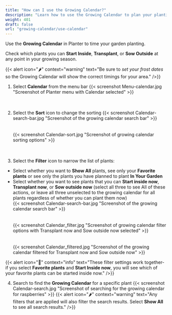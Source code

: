 ```yaml
---
title: "How can I use the Growing Calendar?"
description: "Learn how to use the Growing Calendar to plan your plantings"
weight: 401
draft: false
url: "growing-calendar/use-calendar"
---
```


Use the **Growing Calendar** in Planter to time your garden planting.

Check which plants you can **Start Inside**, **Transplant**, or **Sow Outside** at any point in your growing season.

{{< alert icon="🌶️" context="warning" text="Be sure to *set your frost dates* so the Growing Calendar will show the correct timings for your area." />}}

1. Select **Calendar** from the menu bar
{{< screenshot Menu-calendar.jpg "Screenshot of Planter menu with Calendar selected" >}}<br /><br /><br />

2. Select the **Sort** icon to change the sorting
{{< screenshot Calendar-search-bar.jpg "Screenshot of the growing calendar search bar" >}}<br /><br /><br />
{{< screenshot Calendar-sort.jpg "Screenshot of growing calendar sorting options" >}}<br /><br /><br />

3. Select the **Filter** icon to narrow the list of plants:
- Select whether you want to **Show All** plants, see only your **Favorite plants** or see only the plants you have planned to plant **In Your Garden**<br />
- Select whether you want to see plants that you can **Start inside now**, **Transplant now**, or **Sow outside now** (select all three to see All of these actions, or leave all three unselected to the growing calendar for all plants regardless of whether you can plant them now)<br />
{{< screenshot Calendar-search-bar.jpg "Screenshot of the growing calendar search bar" >}}<br /><br /><br />
{{< screenshot Calendar_filter.jpg "Screenshot of growing calendar filter options with Transplant now and Sow outside now selected" >}}<br /><br /><br />
{{< screenshot Calendar_filtered.jpg "Screenshot of the growing calendar filtered for Transplant now and Sow outside now" >}}

{{< alert icon="🍐" context="info" text="These filter settings work together- if you select **Favorite plants** and **Start Inside now**, you will see which of your favorite plants can be started inside now." />}}

4. Search to find the **Growing Calendar** for a specific plant
{{< screenshot Calendar-search.jpg "Screenshot of searching for the growing calendar for raspberries" >}}
{{< alert icon="🌶️" context="warning" text="Any filters that are applied will also filter the search results. Select **Show All** to see all search results." />}}
